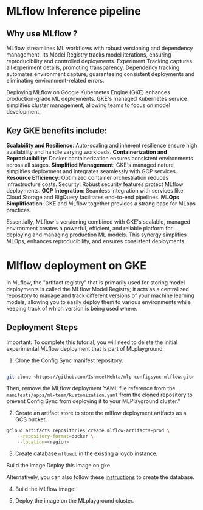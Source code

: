 # MLflow Inference pipeline

## Why use MLflow ?

MLflow streamlines ML workflows with robust versioning and dependency management. Its Model Registry tracks model iterations, ensuring reproducibility and controlled deployments. Experiment Tracking captures all experiment details, promoting transparency. Dependency tracking automates environment capture, guaranteeing consistent deployments and eliminating environment-related errors.

Deploying MLflow on Google Kubernetes Engine (GKE) enhances production-grade ML deployments. GKE's managed Kubernetes service simplifies cluster management, allowing teams to focus on model development.

## Key GKE benefits include:

**Scalability and Resilience**: Auto-scaling and inherent resilience ensure high availability and handle varying workloads.
**Containerization and Reproducibility**: Docker containerization ensures consistent environments across all stages.
**Simplified Management**: GKE's managed nature simplifies deployment and integrates seamlessly with GCP services.
**Resource Efficiency**: Optimized container orchestration reduces infrastructure costs.
Security: Robust security features protect MLflow deployments.
**GCP Integration**: Seamless integration with services like Cloud Storage and BigQuery facilitates end-to-end pipelines.
**MLOps Simplification**: GKE and MLflow together provides a strong base for MLops practices.

Essentially, MLflow's versioning combined with GKE's scalable, managed environment creates a powerful, efficient, and reliable platform for deploying and managing production ML models. This synergy simplifies MLOps, enhances reproducibility, and ensures consistent deployments.

# Mlflow deployment on GKE

In MLflow, the "artifact registry" that is primarily used for storing model
deployments is called the MLflow Model Registry; it acts as a centralized
repository to manage and track different versions of your machine learning
models, allowing you to easily deploy them to various environments while keeping
track of which version is being used where.

## Deployment Steps

Important: To complete this tutorial, you will need to delete the initial experimental MLflow deployment that is part of MLplayground.

1. Clone the Config Sync manifest repository:

```sh

git clone <https://github.com/IshmeetMehta/mlp-configsync-mlflow.git>
```

Then, remove the MLflow deployment YAML file reference from the `manifests/apps/ml-team/kustomization.yaml` from the cloned repository to prevent Config Sync from deploying it to your MLPlayground cluster."


2. Create an artifact store to store the mlflow deployment artifacts as a GCS bucket.

```sh
gcloud artifacts repositories create mlflow-artifacts-prod \
    --repository-format=docker \
    --location=<region>
```

3. Create database `mflowdb` in the existing alloydb instance.

Build the image 
Deploy this image on gke

Alternatively, you can also follow these [instructions]() to create the database.

4. Build the MLflow image:




5. Deploy the image on the MLplayground cluster.